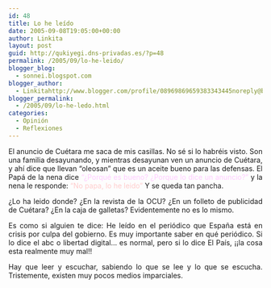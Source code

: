 ```yaml
---
id: 48
title: Lo he leído
date: 2005-09-08T19:05:00+00:00
author: Linkita
layout: post
guid: http://qukiyegi.dns-privadas.es/?p=48
permalink: /2005/09/lo-he-leido/
blogger_blog:
  - sonnei.blogspot.com
blogger_author:
  - Linkitahttp://www.blogger.com/profile/08969869659383343445noreply@blogger.com
blogger_permalink:
  - /2005/09/lo-he-ledo.html
categories:
  - Opinión
  - Reflexiones
---
```

<div style="text-align: justify;">
  El anuncio de Cuétara me saca de mis casillas. No sé si lo habréis visto. Son una familia desayunando, y mientras desayunan ven un anuncio de Cuétara, y ahí dice que llevan &#8220;oleosan&#8221; que es un aceite bueno para las defensas. El Papá de la nena dice <span style="color: rgb(255, 204, 255);">&#8220;¿Porqué es bueno? ¿Porque lo dice un anuncio?&#8221;</span> y la nena le responde: <span style="color: rgb(255, 204, 204);">&#8220;No papa, lo he leido&#8221;</span> Y se queda tan pancha.</p> 
  
  <p>
    ¿Lo ha leido donde? ¿En la revista de la OCU? ¿En un folleto de publicidad de Cuétara? ¿En la caja de galletas? Evidentemente no es lo mismo.
  </p>
  
  <p>
    Es como si alguien te dice: He leído en el periódico que España está en crisis por culpa del gobierno. Es muy importante saber en qué periódico. Si lo dice el abc o libertad digital&#8230; es normal, pero si lo dice El País, ¡¡la cosa esta realmente muy mal!!
  </p>
  
  <p>
    Hay que leer y escuchar, sabiendo lo que se lee y lo que se escucha. Tristemente, existen muy pocos medios imparciales.</div>